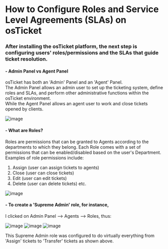 <h1>How to Configure Roles and Service Level Agreements (SLAs) on osTicket</h1>

<h3>After installing the osTicket platform, the next step is configuring users' roles/permissions and the SLAs that guide ticket resolution.</h3>

<h4>- Admin Panel vs Agent Panel</h4>

osTicket has both an 'Admin' Panel and an 'Agent' Panel.  
The Admin Panel allows an admin user to set up the ticketing system, define roles and SLAs, and perform other administrative functions within the osTicket environment.  
While the Agent Panel allows an agent user to work and close tickets opened by clients.

![image](https://github.com/patrickoigwilo/ConfiguringRolesAndSlas/assets/162601853/ae8f5877-89ca-4620-b226-f13fbcc7394c)



<h4>- What are Roles?</h4>

Roles are permissions that can be granted to Agents according to the departments to which they belong. Each Role comes with a set of permissions that can be enabled/disabled based on the user's Department. Examples of role permissions include:  
1. Assign (user can assign tickets to agents)
2. Close (user can close tickets)
3. Edit (user can edit tickets)
4. Delete (user can delete tickets) etc.

![image](https://github.com/patrickoigwilo/ConfiguringRolesAndSlas/assets/162601853/0e84e226-cc67-4128-bde8-299398bd3174)

<h4>- To create a 'Supreme Admin' role, for instance,</h4>

I clicked on Admin Panel --> Agents --> Roles, thus:

![image](https://github.com/patrickoigwilo/ConfiguringRolesAndSlas/assets/162601853/de54aae7-8d8a-467e-a06c-3738f96d49f7)
![image](https://github.com/patrickoigwilo/ConfiguringRolesAndSlas/assets/162601853/d203b5b3-116f-4992-8154-dc2652d0d158)
![image](https://github.com/patrickoigwilo/ConfiguringRolesAndSlas/assets/162601853/cf6a1363-780c-490a-b0a1-90e1b4c0508b)

This Supreme Admin role was configured to do virtually everything from 'Assign' tickets to 'Transfer' tickets as shown above. 
